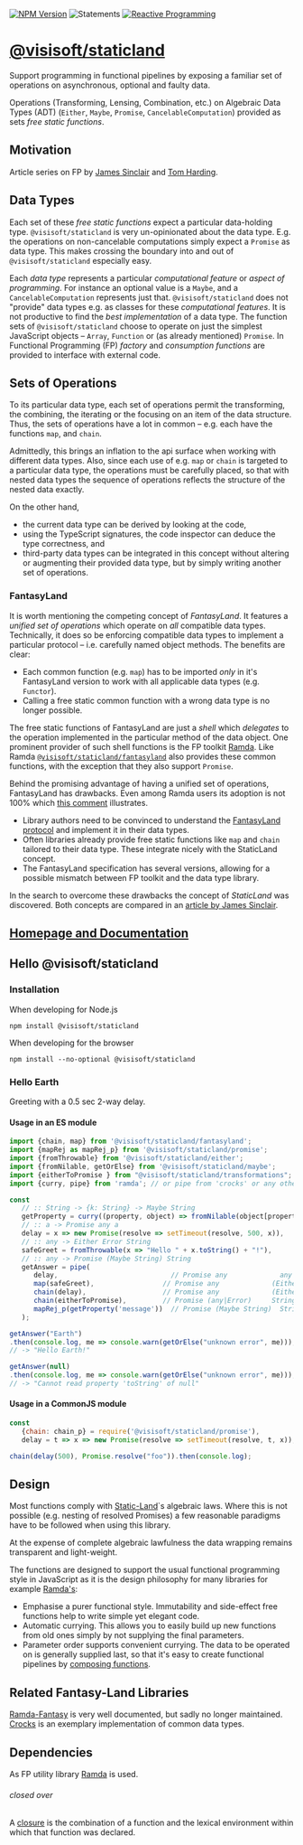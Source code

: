[![NPM Version](https://img.shields.io/npm/v/@visisoft/staticland.svg?style=flat-square)](https://www.npmjs.com/package/@visisoft/staticland) ![Statements](https://img.shields.io/badge/statements-85.57%25-yellow.svg?style=flat-square)
[![Reactive Programming](https://img.shields.io/badge/code%20style-reactive%2C%20functional-blue?color=b7178c)](http://reactivex.io)

[@visisoft/staticland](https://semmel.github.io/StaticLand/)
====================
Support programming in functional pipelines by exposing a familiar set of operations on asynchronous, optional and faulty data.

Operations (Transforming, Lensing, Combination, etc.) on Algebraic Data Types (ADT) (`Either`, `Maybe`, `Promise`, `CancelableComputation`) provided as sets *free static functions*.

Motivation
-----
Article series on FP by [James Sinclair][sinclair-static-land] and [Tom Harding][tom-harding-series].

Data Types
--------
Each set of these *free static functions* expect a particular data-holding type. `@visisoft/staticland` is very un-opinionated about the data type. E.g. the operations on non-cancelable computations simply expect a `Promise` as data type. This makes crossing the boundary into and out of `@visisoft/staticland` especially easy. 

Each *data type* represents a particular *computational feature* or *aspect of programming*. For instance an optional value is a `Maybe`, and a `CancelableComputation` represents just that. `@visisoft/staticland` does not "provide" data types e.g. as classes for these *computational features*. It is not productive to find the *best implementation* of a data type. The function sets of `@visisoft/staticland` choose to operate on just the simplest JavaScript objects – `Array`, `Function` or (as already mentioned) `Promise`. In Functional Programming (FP) *factory* and *consumption functions* are provided to interface with external code.

Sets of Operations
------------------
To its particular data type, each set of operations permit the transforming, the combining, the iterating or the focusing on an item of the data structure. Thus, the sets of operations have a lot in common – e.g. each have the functions `map`, and `chain`.

Admittedly, this brings an inflation to the api surface when working with different data types. Also, since each use of e.g. `map` or `chain` is targeted to a particular data type, the operations must be carefully placed, so that with nested data types the sequence of operations reflects the structure of the nested data exactly.

On the other hand,

- the current data type can be derived by looking at the code,
- using the TypeScript signatures, the code inspector can deduce the type correctness, and
- third-party data types can be integrated in this concept without altering or augmenting their provided data type, but by simply writing another set of operations.

### FantasyLand
It is worth mentioning the competing concept of *FantasyLand*. It features a *unified set of operations* which operate on *all* compatible data types. Technically, it does so be enforcing compatible data types to implement a particular protocol – i.e. carefully named object methods. The benefits are clear:

- Each common function (e.g. `map`) has to be imported *only* in it's FantasyLand version to work with all applicable data types (e.g. `Functor`).
- Calling a free static common function with a wrong data type is no longer possible.

The free static functions of FantasyLand are just a *shell* which *delegates* to the operation implemented in the particular method of the data object. One prominent provider of such shell functions is the FP toolkit [Ramda][ramda-homepage]. Like Ramda [`@visisoft/staticland/fantasyland`](fantasyland.md) also provides these common functions, with the exception that they also support `Promise`.

Behind the promising advantage of having a unified set of operations, FantasyLand has drawbacks. Even among Ramda users its adoption is not 100% which [this comment][adispring-comment] illustrates. 

- Library authors need to be convinced to understand the [FantasyLand protocol][fl-ref] and implement it in their data types.
- Often libraries already provide free static functions like `map` and `chain` tailored to their data type. These integrate nicely with the StaticLand concept.
- The FantasyLand specification has several versions, allowing for a possible mismatch between FP toolkit and the data type library.

In the search to overcome these drawbacks the concept of *StaticLand* was discovered. Both concepts are compared in an [article by James Sinclair][sinclair-static-land].


[Homepage and Documentation](https://semmel.github.io/StaticLand/)
----------------------------------------

Hello @visisoft/staticland
--------------------------
### Installation
When developing for Node.js
```shell
npm install @visisoft/staticland
```

When developing for the browser
```shell
npm install --no-optional @visisoft/staticland
```

### Hello Earth

Greeting with a 0.5 sec 2-way delay.

#### Usage in an ES module

```javascript
import {chain, map} from '@visisoft/staticland/fantasyland';
import {mapRej as mapRej_p} from '@visisoft/staticland/promise';
import {fromThrowable} from '@visisoft/staticland/either';
import {fromNilable, getOrElse} from '@visisoft/staticland/maybe';
import {eitherToPromise } from "@visisoft/staticland/transformations";
import {curry, pipe} from 'ramda'; // or pipe from 'crocks' or any other composition function

const 
   // :: String -> {k: String} -> Maybe String
   getProperty = curry((property, object) => fromNilable(object[property])),
   // :: a -> Promise any a
   delay = x => new Promise(resolve => setTimeout(resolve, 500, x)),
   // :: any -> Either Error String
   safeGreet = fromThrowable(x => "Hello " + x.toString() + "!"),
   // :: any -> Promise (Maybe String) String
   getAnswer = pipe(
      delay,                            // Promise any             any
      map(safeGreet),                 // Promise any             (Either Error String)
      chain(delay),                   // Promise any             (Either Error String)
      chain(eitherToPromise),         // Promise (any|Error)     String
      mapRej_p(getProperty('message'))  // Promise (Maybe String)  String
   );

getAnswer("Earth")
.then(console.log, me => console.warn(getOrElse("unknown error", me)));
// -> "Hello Earth!"

getAnswer(null)
.then(console.log, me => console.warn(getOrElse("unknown error", me)));
// -> "Cannot read property 'toString' of null"
```   

#### Usage in a CommonJS module

```javascript
const 
   {chain: chain_p} = require('@visisoft/staticland/promise'),
   delay = t => x => new Promise(resolve => setTimeout(resolve, t, x));

chain(delay(500), Promise.resolve("foo")).then(console.log);
```


Design
------
Most functions comply with [Static-Land][sl-ref]`s algebraic laws. Where this is not possible (e.g. nesting of resolved Promises) a few reasonable paradigms have to be followed when using this library.

At the expense of complete algebraic lawfulness the data wrapping remains transparent and light-weight.

The functions are designed to support the usual functional programming style in JavaScript as it is the design philosophy for many libraries for example [Ramda's](ramda-homepage):

- Emphasise a purer functional style. Immutability and side-effect free functions help to write simple yet elegant code.
- Automatic currying. This allows you to easily build up new functions from old ones simply by not supplying the final parameters.
- Parameter order supports convenient currying. The data to be operated on is generally supplied last, so that it's easy to create functional pipelines by [composing functions](wikipedia-fcompose).

Related Fantasy-Land Libraries
-----------------------------
[Ramda-Fantasy](ramda-fantasy) is very well documented, but sadly no longer maintained.
[Crocks](crocks) is an exemplary implementation of common data types.

Dependencies
------------

As FP utility library [Ramda][ramda-homepage] is used.


###### closed over
A [closure] is the combination of a function and the lexical environment within which that function was declared.

[closure]: https://developer.mozilla.org/en-US/docs/Web/JavaScript/Closures
[sl-ref]: https://github.com/fantasyland/static-land/
[fl-ref]: https://github.com/fantasyland/fantasy-land
[ramda-homepage]: https://ramdajs.com
[wikipedia-fcompose]: https://en.wikipedia.org/wiki/Function_composition_(computer_science)
[ramda-fantasy]: https://github.com/ramda/ramda-fantasy
[crocks]: https://crocks.dev/docs/crocks/
[sinclair-static-land]: https://jrsinclair.com/web-development/
[adispring-comment]: https://github.com/ramda/ramda/issues/3264#issuecomment-1101877126
[tom-harding-series]: http://www.tomharding.me/fantasy-land
